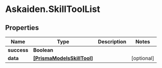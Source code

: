 # Askaiden.SkillToolList

## Properties
Name | Type | Description | Notes
------------ | ------------- | ------------- | -------------
**success** | **Boolean** |  | 
**data** | [**[PrismaModelsSkillTool]**](PrismaModelsSkillTool.md) |  | [optional] 
